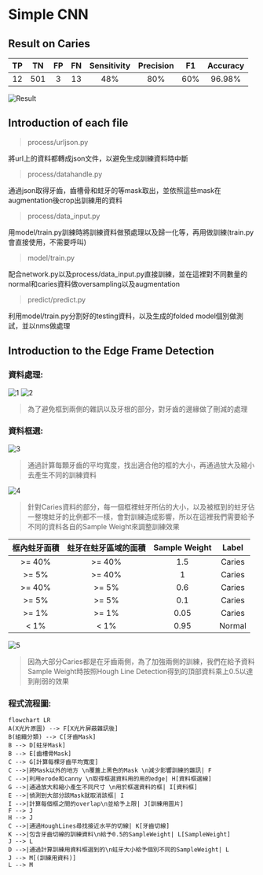 # Simple CNN

## Result on Caries

| TP | TN | FP | FN | Sensitivity | Precision | F1 | Accuracy |
|:----------:|:----------:|:----------:|:----------:|:----------:|:----------:|:----------:|:----------:|
| 12 | 501 | 3 | 13 | 48% | 80% | 60% | 96.98% |

![Result](https://github.com/jasonyeong/CariesDetection/blob/master/Edge%20Frame%20Detection/result/result.jpg?raw=true "Result")

## Introduction of each file

> process/urljson.py

將url上的資料都轉成json文件，以避免生成訓練資料時中斷

> process/datahandle.py

通過json取得牙齒，齒槽骨和蛀牙的等mask取出，並依照這些mask在augmentation後crop出訓練用的資料

> process/data_input.py

用model/train.py訓練時將訓練資料做預處理以及歸一化等，再用做訓練(train.py會直接使用，不需要呼叫)

> model/train.py

配合network.py以及process/data_input.py直接訓練，並在這裡對不同數量的normal和caries資料做oversampling以及augmentation

> predict/predict.py

利用model/train.py分割好的testing資料，以及生成的folded model個別做測試，並以nms做處理

## Introduction to the Edge Frame Detection

### 資料處理:	

![1](https://github.com/jasonyeong/CariesDetection/blob/master/Edge%20Frame%20Detection/README_IMG/1.jpg?raw=true "1")
![2](https://github.com/jasonyeong/CariesDetection/blob/master/Edge%20Frame%20Detection/README_IMG/2.jpg?raw=true "2")
> 為了避免框到兩側的雜訊以及牙根的部分，對牙齒的邊緣做了刪減的處理

### 資料框選:	

![3](https://github.com/jasonyeong/CariesDetection/blob/master/Edge%20Frame%20Detection/README_IMG/3.jpg?raw=true "3")
> 通過計算每顆牙齒的平均寬度，找出適合他的框的大小，再通過放大及縮小去產生不同的訓練資料

![4](https://github.com/jasonyeong/CariesDetection/blob/master/Edge%20Frame%20Detection/README_IMG/4.jpg?raw=true "4")
> 針對Caries資料的部分，每一個框裡蛀牙所佔的大小，以及被框到的蛀牙佔一整塊蛀牙的比例都不一樣，會對訓練造成影響，所以在這裡我們需要給予不同的資料各自的Sample Weight來調整訓練效果 

| 框內蛀牙面積 | 蛀牙在蛀牙區域的面積 | Sample Weight | Label |
|:----------:|:----------:|:----------:|:----------:|
| >= 40% | >= 40% | 1.5 | Caries |
| >= 5% | >= 40% | 1 | Caries |
| >= 40% | >= 5% | 0.6 | Caries |
| >= 5% | >= 5% | 0.1 | Caries |
| >= 1% | >= 1% | 0.05 | Caries |
| <  1% | <  1% | 0.95 | Normal |

![5](https://github.com/jasonyeong/CariesDetection/blob/master/Edge%20Frame%20Detection/README_IMG/5.jpg?raw=true "5")
> 因為大部分Caries都是在牙齒兩側，為了加強兩側的訓練，我們在給予資料Sample Weight時按照Hough Line Detection得到的頂部資料乘上0.5以達到削弱的效果

### 程式流程圖:

```mermaid
flowchart LR
A(X光片原圖) --> F[X光片屏蔽雜訊後]
B(組織分類) --> C[牙齒Mask]
B --> D[蛀牙Mask]
B --> E[齒槽骨Mask]
C --> G[計算每棵牙齒平均寬度]
C -->|將Mask以外的地方 \n覆蓋上黑色的Mask \n減少影響訓練的雜訊| F
C -->|利用erode和canny \n取得框選資料用的用的edge| H[資料框選線]
G -->|通過放大和縮小產生不同尺寸 \n用於框選資料的框| I[資料框]
E -->|偵測到大部分該Mask就取消該框| I
I -->|計算每個框之間的overlap\n並給予上限| J[訓練用圖片]
F --> J
H --> J
C -->|通過HoughLines尋找接近水平的切線| K[牙齒切線]
K -->|包含牙齒切線的訓練資料\n給予0.5的SampleWeight| L[SampleWeight]
J --> L
D -->|通過計算訓練用資料框選到的\n蛀牙大小給予個別不同的SampleWeight| L
J --> M[(訓練用資料)]
L --> M
```
